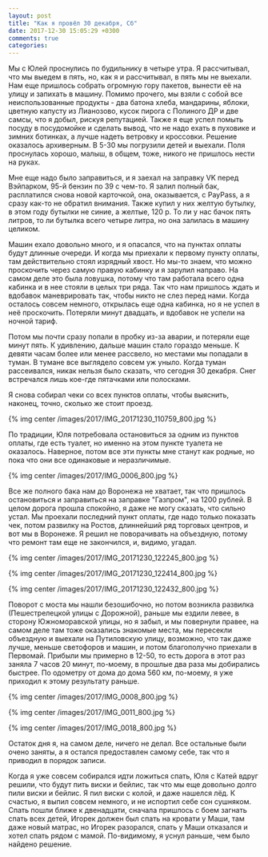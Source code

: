 ```yaml
---
layout: post
title: "Как я провёл 30 декабря, Сб"
date: 2017-12-30 15:05:29 +0300
comments: true
categories: 
---
```

Мы с Юлeй проснулись по будильнику в четыре утра. Я рассчитывал, что мы выедем в пять, но, как я и рассчитывал, в пять мы не выехали. Нам еще пришлось собрать огромную гору пакетов, вынести её на улицу и запихать в машину. Помимо прочего, мы взяли с собой все неиспользованные продукты - два батона хлеба, мандарины, яблоки, цветную капусту из Лианозово, кусок пирога с Полиного ДР и две самсы, что я добыл, рискуя репутацией. Также я еще успел помыть посуду в посудомойке и сделать вывод, что не надо ехать в пуховике и зимних ботинках, а лучше надеть ветровку и кроссовки. Решение оказалось архиверным. В 5-30 мы погрузили детей и выехали. Поля проснулась хорошо, малыш, в общем, тоже, никого не пришлось нести на руках.

Мне еще надо было заправиться, и я заехал на заправку VK перед Вэйпарком, 95-й бензин по 39 с чем-то. Я залил полный бак, расплатился снова новой карточкой, она, оказывается, с PayPass, а я сразу как-то не обратил внимания. Также купил у них желтую бутылку, в этом году бутылки не синие, а желтые, 120 р. То ли у нас бачок пять литров, то ли бутылка всего четыре литра, но она залилась в машину целиком.

Машин ехало довольно много, и я опасался, что на пунктах оплаты будут длинные очереди. И когда мы приехали к первому пункту оплаты, там действительно стоял изрядный хвост. Но мы-то знаем, что можно проскочить через самую правую кабинку и я зарулил направо. На самом деле это была ловушка, потому что там работала всего одна кабинка и в нее стояли в целых три ряда. Так что нам пришлось ждать и вдобавок маневрировать так, чтобы никто не слез перед нами. Когда осталось совсем немного, открылась еще одна кабинка, но я не успел в неё проскочить. Потеряли минут двадцать, и вдобавок не успели на ночной тариф.

Потом мы почти сразу попали в пробку из-за аварии, и потеряли еще минут пять. К удивлению, дальше машин стало гораздо меньше. К девяти часам более или менее рассвело, но местами мы попадали в туман. В тумане все выглядело совсем уж уныло. Когда туман рассеивался, никак нельзя было сказать, что сегодня 30 декабря. Снег встречался лишь кое-где пятачками или полосками.

Я снова собирал чеки со всех пунктов оплаты, чтобы выяснить, наконец, точно, сколько же стоит проезд.

{% img center /images/2017/IMG_20171230_110759_800.jpg %}

По традиции, Юля потребовала остановиться за одним из пунктов оплаты, где есть туалет, но именно на этом пункте туалета не оказалось. Наверное, потом все эти пункты мне станут как родные, но пока что они все одинаковые и неразличимые.

{% img center /images/2017/IMG_0006_800.jpg %}

Все же полного бака нам до Воронежа не хватает, так что пришлось остановиться и заправиться на заправке "Газпром", на 1200 рублей. В целом дорога прошла спокойно, я даже не могу сказать, что сильно устал. Мы проехали последний пункт оплаты, где надо только показать чек, потом развилку на Ростов, длиннейший ряд торговых центров, и вот мы в Воронеже. Я решил не поворачивать на объездную, потому что ремонт там еще не закончился, и, видимо, угадал.

{% img center /images/2017/IMG_20171230_122245_800.jpg %}

{% img center /images/2017/IMG_20171230_122414_800.jpg %}

{% img center /images/2017/IMG_20171230_122432_800.jpg %}

Поворот с моста мы нашли безошибочно, но потом возникла развилка (Пешестрелецкой улицы с Дорожной), раньше мы ездили левее, в сторону Южноморавской улицы, но я забыл, и мы повернули правее, на самом деле там тоже оказались знакомые места, мы пересекли объездную и выехали на Путиловскую улицу, возможно, что так даже лучше, меньше светофоров и машин, и потом благополучно приехали в Первомай. Прибыли мы примерно в 12-50, то есть дорога в этот раз заняла 7 часов 20 минут, по-моему, в прошлые два раза мы добирались быстрее. По одометру от дома до дома 560 км, по-моему, я уже приходил к этому результату раньше.


{% img center /images/2017/IMG_0008_800.jpg %}

{% img center /images/2017/IMG_0011_800.jpg %}

{% img center /images/2017/IMG_0018_800.jpg %}

Остаток дня я, на самом деле, ничего не делал. Все остальные были очено заняты, а я остался предоставлен самому себе, так что я приводил в порядок записи.

Когда я уже совсем собирался идти ложиться спать, Юля с Катей вдруг решили, что будут пить виски и бейлис, так что мы еще довольно долго пили виски и бейлис. Я пил виски с колой, и даже нашелся лёд. К счастью, я выпил совсем немного, и не испортил себе сон сушняком. Спать пошли ближе к двенадцати, сначала пришлось с боем загнать спать всех детей, Игорек должен был спать на кровати у Маши, там даже новый матрас, но Игорек разорался, спать у Маши отказался и хотел спать рядом с мамой. По-видимому, я уснул раньше, чем было найдено решение.